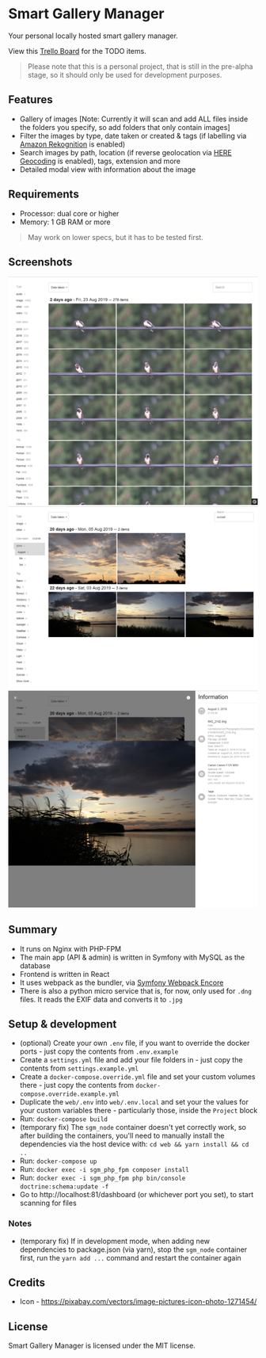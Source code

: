 # Smart Gallery Manager

Your personal locally hosted smart gallery manager.

View this [Trello Board](https://trello.com/b/WLSAoeAg/smart-gallery-manager) for the TODO items.

> Please note that this is a personal project, that is still in the pre-alpha stage, so it should only be used for development purposes.


## Features

* Gallery of images [Note: Currently it will scan and add ALL files inside the folders you specify, so add folders that only contain images]
* Filter the images by type, date taken or created & tags (if labelling via [Amazon Rekognition](https://aws.amazon.com/rekognition) is enabled)
* Search images by path, location (if reverse geolocation via [HERE Geocoding](https://www.here.com/products/location-based-services/geocoding-tools) is enabled), tags, extension and more
* Detailed modal view with information about the image


## Requirements

* Processor: dual core or higher
* Memory: 1 GB RAM or more

> May work on lower specs, but it has to be tested first.


## Screenshots

![Preview 1](/docs/images/preview-1.jpg)
![Preview 2](/docs/images/preview-2.jpg)
![Preview 3](/docs/images/preview-3.jpg)


## Summary
* It runs on Nginx with PHP-FPM
* The main app (API & admin) is written in Symfony with MySQL as the database
* Frontend is written in React
* It uses webpack as the bundler, via [Symfony Webpack Encore](https://symfony.com/doc/current/frontend/encore/installation.html)
* There is also a python micro service that is, for now, only used for `.dng` files. It reads the EXIF data and converts it to `.jpg`


## Setup & development

* (optional) Create your own `.env` file, if you want to override the docker ports - just copy the contents from `.env.example`
* Create a `settings.yml` file and add your file folders in - just copy the contents from `settings.example.yml`
* Create a `docker-compose.override.yml` file and set your custom volumes there - just copy the contents from `docker-compose.override.example.yml`
* Duplicate the `web/.env` into `web/.env.local` and set your the values for your custom variables there - particularly those, inside the `Project` block
* Run: `docker-compose build`
* (temporary fix) The `sgm_node` container doesn't yet correctly work, so after building the containers, you'll need to manually install the dependencies via the host device with: `cd web && yarn install && cd ..`
* Run: `docker-compose up`
* Run: `docker exec -i sgm_php_fpm composer install`
* Run: `docker exec -i sgm_php_fpm php bin/console doctrine:schema:update -f`
* Go to http://localhost:81/dashboard (or whichever port you set), to start scanning for files

### Notes

* (temporary fix) If in development mode, when adding new dependencies to package.json (via yarn), stop the `sgm_node` container first, run the `yarn add ...` command and restart the container again


## Credits

* Icon - https://pixabay.com/vectors/image-pictures-icon-photo-1271454/


## License

Smart Gallery Manager is licensed under the MIT license.
